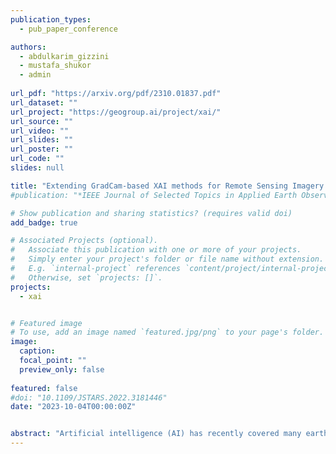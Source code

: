 ```yaml
---
publication_types:
  - pub_paper_conference

authors:
  - abdulkarim_gizzini
  - mustafa_shukor 
  - admin
  
url_pdf: "https://arxiv.org/pdf/2310.01837.pdf"
url_dataset: ""
url_project: "https://geogroup.ai/project/xai/"
url_source: ""
url_video: ""
url_slides: ""
url_poster: ""
url_code: ""
slides: null

title: "Extending GradCam-based XAI methods for Remote Sensing Imagery Segmentation"
#publication: "*IEEE Journal of Selected Topics in Applied Earth Observations and Remote Sensing*"

# Show publication and sharing statistics? (requires valid doi)
add_badge: true

# Associated Projects (optional).
#   Associate this publication with one or more of your projects.
#   Simply enter your project's folder or file name without extension.
#   E.g. `internal-project` references `content/project/internal-project/index.md`.
#   Otherwise, set `projects: []`.
projects:
  - xai


# Featured image
# To use, add an image named `featured.jpg/png` to your page's folder. 
image:
  caption:
  focal_point: ""
  preview_only: false
  
featured: false
#doi: "10.1109/JSTARS.2022.3181446"
date: "2023-10-04T00:00:00Z"


abstract: "Artificial intelligence (AI) has recently covered many earth observation applications. AI-based data-driven methods perform outstandingly in several remote sensing image processing tasks, such as object detection, classification, and segmentation. However, current AI-based methods do not provide comprehensible physical interpretations of the utilized data, extracted features, and predictions/inference operations. As a result, deep learning models trained using high-resolution satellite imagery lack transparency and explainability and can be merely seen as a black box, which limits their wide-level adoption. Experts need help understanding the complex behavior of AI models and the underlying decision-making process. The explainable artificial intelligence (XAI) field is an emerging field providing means for robust, practical, and trustworthy deployment of AI models. Several XAI techniques have been proposed for image classification tasks, whereas the interpretation of image segmentation remains largely unexplored. This paper offers to bridge this gap by adapting 11 different gradient-based classification algorithms and making them usable for muti-class image segmentation, where we mainly focus on buildings' segmentation from high-resolution satellite images. To benchmark and compare the performance of the proposed approaches, we introduce a new XAI evaluation metric based on Entropy to measure the model uncertainty. Conventional XAI evaluation methods rely mainly on feeding area-of-interest regions from the image back to the pre-trained (utility) model and then calculating the average change in the probability of the target class. Those evaluation metrics lack the needed robustness, and we show that using Entropy to monitor the model uncertainty in segmenting the pixels within the target class is more suitable. We hope this work will pave the way for additional XAI research for image segmentation and applications in the remote sensing discipline."
---
```

